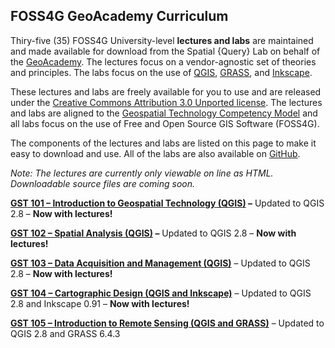 ## FOSS4G GeoAcademy Curriculum

Thiry-five (35) FOSS4G University-level **lectures and labs** are
maintained and made available for download from the Spatial {Query} Lab
on behalf of the
[GeoAcademy](https://foss4geo.wordpress.com/ "GeoAcademy"). The lectures
focus on a vendor-agnostic set of theories and principles. The labs
focus on the use of [QGIS](http://www.qgis.org "QGIS Website"),
[GRASS](http://grass.osgeo.org/ "GRASS GIS Website"), and
[Inkscape](https://inkscape.org "Inkscape Website").

These lectures and labs are freely available for you to use and are
released under the [Creative Commons Attribution 3.0 Unported
license](http://creativecommons.org/licenses/by/3.0/ "Creative Commons Attribution 3.0 Unported License").
The lectures and labs are aligned to the [Geospatial Technology
Competency
Model](http://www.careeronestop.org/COMPETENCYMODEL/competency-models/geospatial-technology.aspx "Geospatial Technology Competency Model")
and all labs focus on the use of Free and Open Source GIS Software
(FOSS4G).

The components of the lectures and labs are listed on this page to make
it easy to download and use. All of the labs are also available on
[GitHub](https://github.com/FOSS4GAcademy "FOSS4G Academy GitHub Repository").

*Note: The lectures are currently only viewable on line as HTML.
Downloadable source files are coming soon.*

**[GST 101 – Introduction to Geospatial Technology
(QGIS)](http://spatialquerylab.com/gst-101-introduction-to-geospatial-technology/ "GST 101 – Introduction to Geospatial Technology") –**
Updated to QGIS 2.8 – **Now with lectures\!**

**[GST 102 – Spatial Analysis
(QGIS)](http://spatialquerylab.com/foss4g-academy-curriculum/gst-102-spatial-analysis/ "GST 102 – Spatial Analysis")
–** Updated to QGIS 2.8 – **Now with lectures\!**

**[GST 103 – Data Acquisition and Management
(QGIS)](http://spatialquerylab.com/foss4g-academy-curriculum/gst-103-data-acquisition-and-management/)** –
Updated to QGIS 2.8 – **Now with lectures\!**

**[GST 104 – Cartographic Design (QGIS and
Inkscape)](http://spatialquerylab.com/foss4g-academy-curriculum/gst-104-cartographic-design/)** –
Updated to QGIS 2.8 and Inkscape 0.91 – **Now with lectures\!**

**[GST 105 – Introduction to Remote Sensing (QGIS and
GRASS)](http://spatialquerylab.com/foss4g-academy-curriculum/gst-105-introduction-to-remote-sensing/)**
– Updated to QGIS 2.8 and GRASS 6.4.3
